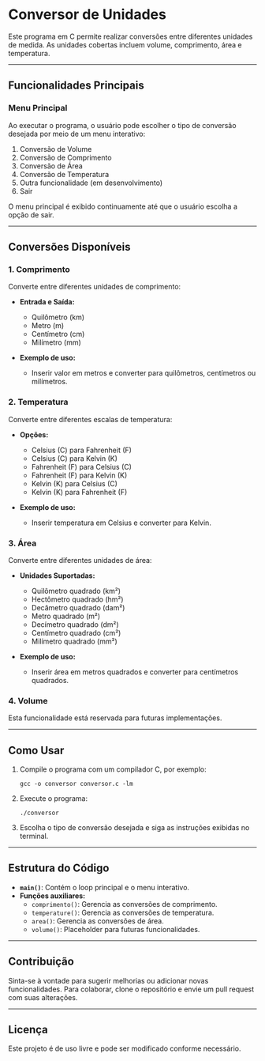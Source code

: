 # Conversor de Unidades

Este programa em C permite realizar conversões entre diferentes unidades de medida. As unidades cobertas incluem volume, comprimento, área e temperatura.

---

## Funcionalidades Principais

### Menu Principal
Ao executar o programa, o usuário pode escolher o tipo de conversão desejada por meio de um menu interativo:

1. Conversão de Volume
2. Conversão de Comprimento
3. Conversão de Área
4. Conversão de Temperatura
5. Outra funcionalidade (em desenvolvimento)
11. Sair

O menu principal é exibido continuamente até que o usuário escolha a opção de sair.

---

## Conversões Disponíveis

### 1. Comprimento
Converte entre diferentes unidades de comprimento:

- **Entrada e Saída:**
  - Quilômetro (km)
  - Metro (m)
  - Centímetro (cm)
  - Milímetro (mm)

- **Exemplo de uso:**
  - Inserir valor em metros e converter para quilômetros, centímetros ou milímetros.

### 2. Temperatura
Converte entre diferentes escalas de temperatura:

- **Opções:**
  - Celsius (C) para Fahrenheit (F)
  - Celsius (C) para Kelvin (K)
  - Fahrenheit (F) para Celsius (C)
  - Fahrenheit (F) para Kelvin (K)
  - Kelvin (K) para Celsius (C)
  - Kelvin (K) para Fahrenheit (F)

- **Exemplo de uso:**
  - Inserir temperatura em Celsius e converter para Kelvin.

### 3. Área
Converte entre diferentes unidades de área:

- **Unidades Suportadas:**
  - Quilômetro quadrado (km²)
  - Hectômetro quadrado (hm²)
  - Decâmetro quadrado (dam²)
  - Metro quadrado (m²)
  - Decímetro quadrado (dm²)
  - Centímetro quadrado (cm²)
  - Milímetro quadrado (mm²)

- **Exemplo de uso:**
  - Inserir área em metros quadrados e converter para centímetros quadrados.

### 4. Volume
Esta funcionalidade está reservada para futuras implementações.

---

## Como Usar
1. Compile o programa com um compilador C, por exemplo:
   ```
   gcc -o conversor conversor.c -lm
   ```
2. Execute o programa:
   ```
   ./conversor
   ```
3. Escolha o tipo de conversão desejada e siga as instruções exibidas no terminal.

---

## Estrutura do Código

- **`main()`**: Contém o loop principal e o menu interativo.
- **Funções auxiliares:**
  - `comprimento()`: Gerencia as conversões de comprimento.
  - `temperature()`: Gerencia as conversões de temperatura.
  - `area()`: Gerencia as conversões de área.
  - `volume()`: Placeholder para futuras funcionalidades.

---

## Contribuição
Sinta-se à vontade para sugerir melhorias ou adicionar novas funcionalidades. Para colaborar, clone o repositório e envie um pull request com suas alterações.

---

## Licença
Este projeto é de uso livre e pode ser modificado conforme necessário.

